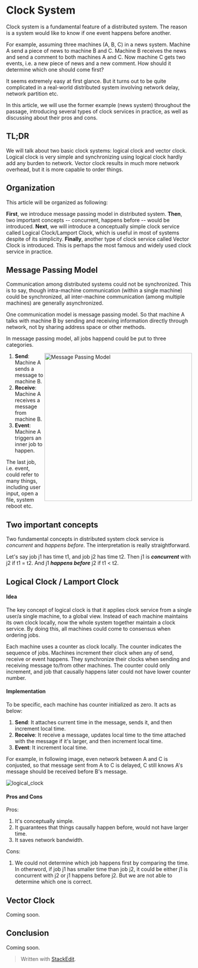 # Clock System

Clock system is a fundamental feature of a distributed system. The reason is a system would like to know if one event happens before another.

For example, assuming three machines (A, B, C) in a news system. Machine A send a piece of news to machine B and C. Machine B receives the news and send a comment to both machines A and C. Now machine C gets two events, i.e. a new piece of news and a new comment. How should it determine which one should come first? 

It seems extremely easy at first glance. But it turns out to be quite complicated in a real-world distributed system involving network delay, network partition etc.

In this article, we will use the former example (news system) throughout the passage, introducing several types of clock services in practice, as well as discussing about their pros and cons.

## TL;DR

We will talk about two basic clock systems: logical clock and vector clock. Logical clock is very simple and synchronizing using logical clock hardly add any burden to network. Vector clock results in much more network overhead, but it is more capable to order things.

## Organization

This article will be organized as following:

**First**, we introduce message passing model in distributed system. **Then**, two important concepts -- concurrent, happens before -- would be introduced. **Next**, we will introduce a conceptually simple clock service called Logical Clock/Lamport Clock, which is useful in most of systems despite of its simplicity. **Finally**, another type of clock service called Vector Clock is introduced. This is perhaps the most famous and widely used clock service in practice.

## Message Passing Model

Communication among distributed systems could not be synchronized. This is to say, though intra-machine communication (within a single machine) could be synchronized, all inter-machine communication (among multiple machines) are generally asynchronized. 

One communication model is message passing model. So that machine A talks with machine B by sending and receiving information directly through network, not by sharing address space or other methods.

In message passing model, all jobs happend could be put to three categories.

<div><img src="https://raw.githubusercontent.com/otnt/distributed-system-notes/master/clockService/img/send_receive_event.png" align="right" width="400" alt="Message Passing Model"></div>

1. **Send**: Machine A sends a message to machine B.
2. **Receive**: Machine A receives a message from machine B.
3. **Event**: Machine A triggers an inner job to happen.

The last job, i.e. event, could refer to many things, including user input, open a file, system reboot etc.

## Two important concepts

Two fundamental concepts in distributed system clock service is *concurrent* and *happens before*. The interpretation is really straightforward.

Let's say job j1 has time t1, and job j2 has time t2. Then j1 is ***concurrent*** with j2 if t1 = t2. And j1 ***happens before*** j2 if t1 < t2.

## Logical Clock / Lamport Clock

#### Idea
The key concept of logical clock is that it applies clock service from a single user/a single machine, to a global view. Instead of each machine maintains its own clock locally, now the whole system together maintain a clock service. By doing this, all machines could come to consensus when ordering jobs.

Each machine uses a counter as clock locally. The counter indicates the sequence of jobs. Machines increment their clock when any of send, receive or event happens. They synchronize their clocks when sending and receiving message to/from other machines. The counter could only increment, and job that causally happens later could not have lower counter number.

#### Implementation

To be specific, each machine has counter initialized as zero. It acts as below:

1. **Send**: It attaches current time in the message, sends it, and then increment local time.
2. **Receive**: It receive a message, updates local time to the time attached with the message if it's larger, and then increment local time.
3. **Event**: It increment local time.

For example, in following image, even network between A and C is conjusted, so that message sent from A to C is delayed, C still knows A's message should be received before B's message.

![logical_clock](https://raw.githubusercontent.com/otnt/distributed-system-notes/master/clockService/img/logical_clock.png "Logical Clock")

#### Pros and Cons

Pros:
1. It's conceptually simple.
2. It guarantees that things causally happen before, would not have larger time.
3. It saves network bandwidth.

Cons:
1. We could not determine which job happens first by comparing the time. In otherword, if job j1 has smaller time than job j2, it could be either j1 is concurrent with j2 or j1 happens before j2. But we are not able to determine which one is correct.

## Vector Clock

Coming soon.

## Conclusion

Coming soon.


> Written with [StackEdit](https://stackedit.io/).
